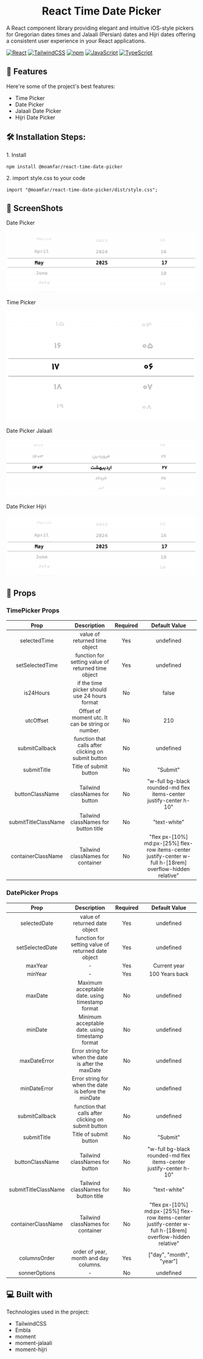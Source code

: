 <h1 align="center" id="title">React Time Date Picker</h1>

<p id="description">A React component library providing elegant and intuitive iOS-style pickers for Gregorian dates times and Jalaali (Persian) dates and Hijri dates offering a consistent user experience in your React applications.</p>

[![React](https://img.shields.io/badge/React-%2320232a.svg?logo=react&logoColor=%2361DAFB)](#)
[![TailwindCSS](https://img.shields.io/badge/Tailwind%20CSS-%2338B2AC.svg?logo=tailwind-css&logoColor=white)](#)
[![npm](https://img.shields.io/badge/npm-CB3837?logo=npm&logoColor=fff)](#)
[![JavaScript](https://img.shields.io/badge/JavaScript-F7DF1E?logo=javascript&logoColor=000)](#)
[![TypeScript](https://img.shields.io/badge/TypeScript-3178C6?logo=typescript&logoColor=fff)](#)

<h2>🧐 Features</h2>

Here're some of the project's best features:

- Time Picker
- Date Picker
- Jalaali Date Picker
- Hijri Date Picker

<h2>🛠️ Installation Steps:</h2>

<p>1. Install</p>

```
npm install @moamfar/react-time-date-picker
```

<p>2. import style.css to your code  </p>

```
import "@moamfar/react-time-date-picker/dist/style.css";
```

<h2>📸 ScreenShots</h2>

<p>Date Picker</p>

![Date Picker](./screenshot/DatePicker.png)

<p>Time Picker</p>

![Time Picker](./screenshot/TimePicker.png)

<p>Date Picker Jalaali</p>

![Date Picker Jalaali](./screenshot/Jalaali.png)

<p>Date Picker Hijri</p>

![Date Picker Hijri](./screenshot/Hijri.png)

<h2>🔴 Props</h2>

<h3>TimePicker Props</h3>

|         Prop         |                     Description                     | Required |                                               Default Value                                                |
| :------------------: | :-------------------------------------------------: | :------: | :--------------------------------------------------------------------------------------------------------: |
|     selectedTime     |            value of returned time object            |   Yes    |                                                 undefined                                                  |
|   setSelectedTime    | function for setting value of returned time object  |   Yes    |                                                 undefined                                                  |
|      is24Hours       |    if the time picker should use 24 hours format    |    No    |                                                   false                                                    |
|      utcOffset       |  Offset of moment utc. It can be string or number.  |    No    |                                                    210                                                     |
|    submitCallback    | function that calls after clicking on submit button |    No    |                                                 undefined                                                  |
|     submitTitle      |               Title of submit button                |    No    |                                                  "Submit"                                                  |
|   buttonClassName    |           Tailwind classNames for button            |    No    |                     "w-full bg-black rounded-md flex items-center justify-center h-10"                     |
| submitTitleClassName |        Tailwind classNames for button title         |    No    |                                                "text-white"                                                |
|  containerClassName  |          Tailwind classNames for container          |    No    | "flex px-[10%] md:px-[25%] flex-row items-center justify-center w-full h-[18rem] overflow-hidden relative" |

<h3>DatePicker Props</h3>

|         Prop         |                     Description                      | Required |                                               Default Value                                                |
| :------------------: | :--------------------------------------------------: | :------: | :--------------------------------------------------------------------------------------------------------: |
|     selectedDate     |            value of returned date object             |   Yes    |                                                 undefined                                                  |
|   setSelectedDate    |  function for setting value of returned date object  |   Yes    |                                                 undefined                                                  |
|       maxYear        |                          -                           |   Yes    |                                                Current year                                                |
|       minYear        |                          -                           |   Yes    |                                               100 Years back                                               |
|       maxDate        |   Maximum acceptable date. using timestamp format    |    No    |                                                 undefined                                                  |
|       minDate        |   Minimum acceptable date. using timestamp format    |    No    |                                                 undefined                                                  |
|     maxDateError     | Error string for when the date is after the maxDate  |    No    |                                                 undefined                                                  |
|     minDateError     | Error string for when the date is before the minDate |    No    |                                                 undefined                                                  |
|    submitCallback    | function that calls after clicking on submit button  |    No    |                                                 undefined                                                  |
|     submitTitle      |                Title of submit button                |    No    |                                                  "Submit"                                                  |
|   buttonClassName    |            Tailwind classNames for button            |    No    |                     "w-full bg-black rounded-md flex items-center justify-center h-10"                     |
| submitTitleClassName |         Tailwind classNames for button title         |    No    |                                                "text-white"                                                |
|  containerClassName  |          Tailwind classNames for container           |    No    | "flex px-[10%] md:px-[25%] flex-row items-center justify-center w-full h-[18rem] overflow-hidden relative" |
|     columnsOrder     |        order of year, month and day columns.         |   Yes    |                                          ["day", "month", "year"]                                          |
|    sonnerOptions     |                          -                           |    No    |                                                 undefined                                                  |

<h2>💻 Built with</h2>

Technologies used in the project:

- TailwindCSS
- Embla
- moment
- moment-jalaali
- moment-hijri
